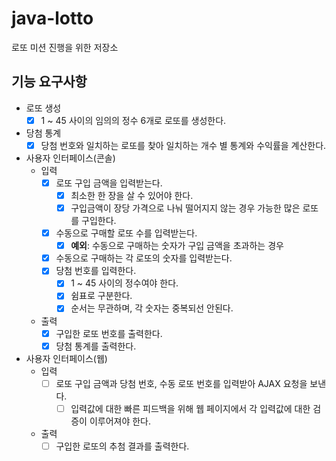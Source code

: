 # java-lotto
로또 미션 진행을 위한 저장소

## 기능 요구사항

* 로또 생성
    - [x] 1 ~ 45 사이의 임의의 정수 6개로 로또를 생성한다.
* 당첨 통계
    - [x] 당첨 번호와 일치하는 로또를 찾아 일치하는 개수 별 통계와 수익률을 계산한다.
* 사용자 인터페이스(콘솔)
    * 입력
        - [x] 로또 구입 금액을 입력받는다.
            - [x] 최소한 한 장을 살 수 있어야 한다.
            - [x] 구입금액이 장당 가격으로 나눠 떨어지지 않는 경우 가능한 많은 로또를 구입한다.
        - [x] 수동으로 구매할 로또 수를 입력받는다.
            - [x] **예외**: 수동으로 구매하는 숫자가 구입 금액을 초과하는 경우
        - [x] 수동으로 구매하는 각 로또의 숫자를 입력받는다.
        - [x] 당첨 번호를 입력한다.
            - [x] 1 ~ 45 사이의 정수여야 한다.
            - [x] 쉼표로 구분한다.
            - [x] 순서는 무관하며, 각 숫자는 중복되선 안된다.
    * 출력
        - [x] 구입한 로또 번호를 출력한다.
        - [x] 당첨 통계를 출력한다.
* 사용자 인터페이스(웹)
    * 입력
        - [ ] 로또 구입 금액과 당첨 번호, 수동 로또 번호를 입력받아 AJAX 요청을 보낸다.
            - [ ] 입력값에 대한 빠른 피드백을 위해 웹 페이지에서 각 입력값에 대한 검증이 이루어져야 한다.
    * 출력
        - [ ] 구입한 로또의 추첨 결과를 출력한다.